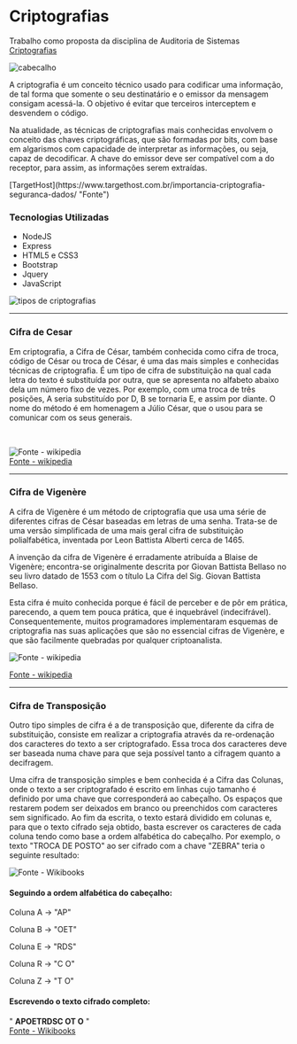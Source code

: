 # Criptografias
Trabalho como proposta da disciplina de Auditoria de Sistemas
[Criptografias](https://criptografias.herokuapp.com/ "Clique e acesse agora!")

![cabecalho](https://github.com/JhonatanNobreBarboza/Criptografias/blob/master/imgLayout.PNG)</br>

<p>A criptografia é um conceito técnico usado para codificar uma informação, de tal forma que somente o seu destinatário e o emissor da mensagem consigam acessá-la. O objetivo é evitar que terceiros interceptem e desvendem o código.</p>

<p>Na atualidade, as técnicas de criptografias mais conhecidas envolvem o conceito das chaves criptográficas, que são formadas por bits, com base em algarismos com capacidade de interpretar as informações, ou seja, capaz de decodificar. A chave do emissor deve ser compatível com a do receptor, para assim, as informações serem extraídas.</p>

<p>[TargetHost](https://www.targethost.com.br/importancia-criptografia-seguranca-dados/ "Fonte")</p>

### Tecnologias Utilizadas

- NodeJS
- Express
- HTML5 e CSS3
- Bootstrap
- Jquery
- JavaScript

![tipos de criptografias](https://github.com/JhonatanNobreBarboza/Criptografias/blob/master/tiposCriptografias.PNG)

---

### Cifra de Cesar
<p>Em criptografia, a Cifra de César, também conhecida como cifra de troca, código de César ou troca de César, é uma das mais simples e conhecidas técnicas de criptografia. É um tipo de cifra de substituição na qual cada letra do texto é substituída por outra, que se apresenta no alfabeto abaixo dela um número fixo de vezes. Por exemplo, com uma troca de três posições, A seria substituído por D, B se tornaria E, e assim por diante. O nome do método é em homenagem a Júlio César, que o usou para se comunicar com os seus generais.</p>
<br/>

![Fonte - wikipedia](https://github.com/JhonatanNobreBarboza/Criptografias/blob/master/esquemaCesar.png) <br/>
[Fonte - wikipedia](https://pt.wikipedia.org/wiki/Cifra_de_C%C3%A9sar) <br/>

---

### Cifra de Vigenère

<p>A cifra de Vigenère é um método de criptografia que usa uma série de diferentes cifras de César baseadas em letras de uma senha. Trata-se de uma versão simplificada de uma mais geral cifra de substituição polialfabética, inventada por Leon Battista Alberti cerca de 1465.</p>

<p>A invenção da cifra de Vigenère é erradamente atribuída a Blaise de Vigenère; encontra-se originalmente descrita por Giovan Battista Bellaso no seu livro datado de 1553 com o título La Cifra del Sig. Giovan Battista Bellaso.</p>

<p>Esta cifra é muito conhecida porque é fácil de perceber e de pôr em prática, parecendo, a quem tem pouca prática, que é inquebrável (indecifrável). Consequentemente, muitos programadores implementaram esquemas de criptografia nas suas aplicações que são no essencial cifras de Vigenère, e que são facilmente quebradas por qualquer criptoanalista.</p>

![Fonte - wikipedia](https://github.com/JhonatanNobreBarboza/Criptografias/blob/master/tabulaRetaVigenere.png)

[Fonte - wikipedia](https://pt.wikipedia.org/wiki/Cifra_de_Vigen%C3%A8re)

---

### Cifra de Transposição

<p>Outro tipo simples de cifra é a de transposição que, diferente da cifra de substituição, consiste em realizar a criptografia através da re-ordenação dos caracteres do texto a ser criptografado. Essa troca dos caracteres deve ser baseada numa chave para que seja possível tanto a cifragem quanto a decifragem.</p>

<p>Uma cifra de transposição simples e bem conhecida é a Cifra das Colunas, onde o texto a ser criptografado é escrito em linhas cujo tamanho é definido por uma chave que corresponderá ao cabeçalho. Os espaços que restarem podem ser deixados em branco ou preenchidos com caracteres sem significado. Ao fim da escrita, o texto estará dividido em colunas e, para que o texto cifrado seja obtido, basta escrever os caracteres de cada coluna tendo como base a ordem alfabética do cabeçalho. Por exemplo, o texto "TROCA DE POSTO" ao ser cifrado com a chave "ZEBRA" teria o seguinte resultado:</>
  
  ![Fonte - Wikibooks](https://github.com/JhonatanNobreBarboza/Criptografias/blob/master/transposicao.PNG)
  
#### Seguindo a ordem alfabética do cabeçalho:

<p>Coluna A -> "AP"</p>

<p>Coluna B -> "OET"</p>

<p>Coluna E -> "RDS"</p>

<p>Coluna R -> "C O"</p>

<p>Coluna Z -> "T O"</p>

#### Escrevendo o texto cifrado completo:

" **APOETRDSC OT O** " <br/>
 [Fonte - Wikibooks](https://pt.wikibooks.org/wiki/Algoritmos/Criptografia)
